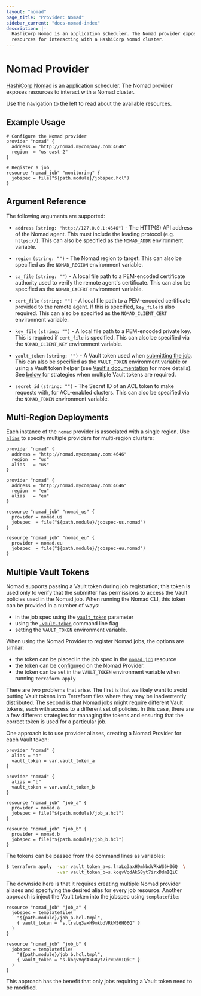 ```yaml
---
layout: "nomad"
page_title: "Provider: Nomad"
sidebar_current: "docs-nomad-index"
description: |-
  HashiCorp Nomad is an application scheduler. The Nomad provider exposes
  resources for interacting with a HashiCorp Nomad cluster.
---
```


# Nomad Provider

[HashiCorp Nomad](https://www.nomadproject.io) is an application scheduler. The
Nomad provider exposes resources to interact with a Nomad cluster.

Use the navigation to the left to read about the available resources.

## Example Usage

```hcl
# Configure the Nomad provider
provider "nomad" {
  address = "http://nomad.mycompany.com:4646"
  region  = "us-east-2"
}

# Register a job
resource "nomad_job" "monitoring" {
  jobspec = file("${path.module}/jobspec.hcl")
}
```

## Argument Reference

The following arguments are supported:

- `address` `(string: "http://127.0.0.1:4646")` - The HTTP(S) API address of the
  Nomad agent. This must include the leading protocol (e.g. `https://`). This
  can also be specified as the `NOMAD_ADDR` environment variable.

- `region` `(string: "")` - The Nomad region to target. This can also be
  specified as the `NOMAD_REGION` environment variable.

- `ca_file` `(string: "")` - A local file path to a PEM-encoded certificate
  authority used to verify the remote agent's certificate. This can also be
  specified as the `NOMAD_CACERT` environment variable.

- `cert_file` `(string: "")` - A local file path to a PEM-encoded certificate
  provided to the remote agent. If this is specified, `key_file` is also
  required. This can also be specified as the `NOMAD_CLIENT_CERT` environment
  variable.

- `key_file` `(string: "")` - A local file path to a PEM-encoded private key.
  This is required if `cert_file` is specified. This can also be specified via
  the `NOMAD_CLIENT_KEY` environment variable.

- `vault_token` `(string: "")` - A Vault token used when [submitting the job](https://www.nomadproject.io/docs/job-specification/job#vault_token).
  This can also be specified as the `VAULT_TOKEN` environment variable or using a
  Vault token helper (see [Vault's documentation](https://www.vaultproject.io/docs/commands/token-helper.html)
  for more details). See [below](#multiple-vault-tokens) for strategies when 
  multiple Vault tokens are required.

- `secret_id` `(string: "")` - The Secret ID of an ACL token to make requests with,
  for ACL-enabled clusters. This can also be specified via the `NOMAD_TOKEN`
  environment variable.

## Multi-Region Deployments

Each instance of the `nomad` provider is associated with a single region. Use
[`alias`](https://www.terraform.io/docs/configuration/providers.html#alias-multiple-provider-instances)
to specify multiple providers for multi-region clusters:

```hcl
provider "nomad" {
  address = "http://nomad.mycompany.com:4646"
  region  = "us"
  alias   = "us"
}

provider "nomad" {
  address = "http://nomad.mycompany.com:4646"
  region  = "eu"
  alias   = "eu"
}

resource "nomad_job" "nomad_us" {
  provider = nomad.us
  jobspec  = file("${path.module}/jobspec-us.nomad")
}

resource "nomad_job" "nomad_eu" {
  provider = nomad.eu
  jobspec  = file("${path.module}/jobspec-eu.nomad")
}
```

## Multiple Vault Tokens

Nomad supports passing a Vault token during job registration; this token is used
only to verify that the submitter has permissions to access the Vault policies
used in the Nomad job. When running the Nomad CLI, this token can be provided in
a number of ways:
* in the job spec using the [`vault_token`](https://www.nomadproject.io/docs/job-specification/job#vault_token) parameter
* using the [`-vault-token`](https://www.nomadproject.io/docs/commands/job/run#vault-token) command line flag
* setting the `VAULT_TOKEN` environment variable.

When using the Nomad Provider to register Nomad jobs, the options are similar:
* the token can be placed in the job spec in the [`nomad_job`](./resources/job) resource
* the token can be [configured](#vault_token) on the Nomad Provider.
* the token can be set in the `VAULT_TOKEN` environment variable when running `terraform apply`

There are two problems that arise. The first is that we likely want to avoid putting
Vault tokens into Terraform files where they may be inadvertently distributed. The second
is that Nomad jobs might require different Vault tokens, each with access to a
different set of policies. In this case, there are a few different strategies for
managing the tokens and ensuring that the correct token is used for a particular
job.

One approach is to use provider aliases, creating a Nomad Provider for each Vault token:
```hcl
provider "nomad" {
  alias = "a"
  vault_token = var.vault_token_a
}

provider "nomad" {
  alias = "b"
  vault_token = var.vault_token_b
}

resource "nomad_job" "job_a" {
  provider = nomad.a
  jobspec = file("${path.module}/job_a.hcl")
}

resource "nomad_job" "job_b" {
  provider = nomad.b
  jobspec = file("${path.module}/job_b.hcl")
}
```

The tokens can be passed from the command lines as variables:
```bash
$ terraform apply  -var vault_token_a=s.lraLq3axH9mkbdVRkWS6H06Q  \
                   -var vault_token_b=s.koqvVqdAkG8yt7irxDdmIQiC
```

The downside here is that it requires creating multiple Nomad provider aliases
and specifying the desired alias for every job resource. Another approach is inject
the Vault token into the jobspec using `templatefile`:
```hcl
resource "nomad_job" "job_a" {
  jobspec = templatefile(
    "${path.module}/job_a.hcl.tmpl",
    { vault_token = "s.lraLq3axH9mkbdVRkWS6H06Q" }
  )
}

resource "nomad_job" "job_b" {
  jobspec = templatefile(
    "${path.module}/job_b.hcl.tmpl",
    { vault_token = "s.koqvVqdAkG8yt7irxDdmIQiC" }
  )
}
```

This approach has the benefit that only jobs requiring a Vault token need to be modified.
